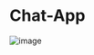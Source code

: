 # Chat-App


![image](https://github.com/trebektas/Chat-App/assets/111200262/8352b8ef-b10b-42a0-8c6f-ea58ab5a8782)
